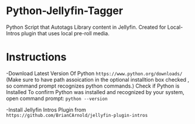# Python-Jellyfin-Tagger
Python Script that Autotags Library content in Jellyfin. Created for Local-Intros plugin that uses local pre-roll media.

# Instructions

-Download Latest Version Of Python `https://www.python.org/downloads/` (Make sure to have path assoication in the optional installtion box checked , so command prompt recognizes python commands.)
Check if Python is Installed
To confirm Python was installed and recognized by your system, open command prompt:
`python --version`




-Install Jellyfin Intros Plugin from `https://github.com/BrianCArnold/jellyfin-plugin-intros`
